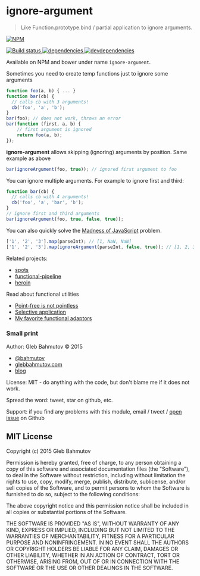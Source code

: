 # ignore-argument

> Like Function.prototype.bind / partial application to ignore arguments.

[![NPM][ignore-argument-icon] ][ignore-argument-url]

[![Build status][ignore-argument-ci-image] ][ignore-argument-ci-url]
[![dependencies][ignore-argument-dependencies-image] ][ignore-argument-dependencies-url]
[![devdependencies][ignore-argument-devdependencies-image] ][ignore-argument-devdependencies-url]

Available on NPM and bower under name `ignore-argument`.

Sometimes you need to create temp functions just to ignore some arguments

```js
function foo(a, b) { ... }
function bar(cb) {
  // calls cb with 3 arguments!
  cb('foo', 'a', 'b');
}
bar(foo); // does not work, throws an error
bar(function (first, a, b) {
    // first argument is ignored
    return foo(a, b);
});
```

**ignore-argument** allows skipping (ignoring) arguments by position. Same example as above

```js
bar(ignoreArgument(foo, true)); // ignored first argument to foo
```

You can ignore multiple arguments. For example to ignore first and third:

```js
function bar(cb) {
  // calls cb with 4 arguments!
  cb('foo', 'a', 'bar', 'b');
}
// ignore first and third arguments
bar(ignoreArgument(foo, true, false, true));
```

You can also quickly solve the [Madness of JavaScript][madness] problem.

```js
['1', '2', '3'].map(parseInt); // [1, NaN, NaN]
['1', '2', '3'].map(ignoreArgument(parseInt, false, true)); // [1, 2, 3]
```

Related projects: 

* [spots](https://github.com/bahmutov/spots)
* [functional-pipeline][fp]
* [heroin](https://github.com/bahmutov/heroin)

Read about functional utilities

* [Point-free is not pointless](http://glebbahmutov.com/blog/point-free-programming-is-not-pointless/)
* [Selective application](http://glebbahmutov.com/blog/selective-partial-application/)
* [My favorite functional adaptors](http://glebbahmutov.com/blog/my-favorite-functional-adaptors/)

[madness]: https://github.com/raganwald-deprecated/homoiconic/blob/master/2013/01/madness.md
[fp]: https://github.com/bahmutov/functional-pipeline

### Small print

Author: Gleb Bahmutov &copy; 2015

* [@bahmutov](https://twitter.com/bahmutov)
* [glebbahmutov.com](http://glebbahmutov.com)
* [blog](http://bahmutov.calepin.co/)

License: MIT - do anything with the code, but don't blame me if it does not work.

Spread the word: tweet, star on github, etc.

Support: if you find any problems with this module, email / tweet /
[open issue](https://github.com/bahmutov/ignore-argument/issues) on Github

## MIT License

Copyright (c) 2015 Gleb Bahmutov

Permission is hereby granted, free of charge, to any person
obtaining a copy of this software and associated documentation
files (the "Software"), to deal in the Software without
restriction, including without limitation the rights to use,
copy, modify, merge, publish, distribute, sublicense, and/or sell
copies of the Software, and to permit persons to whom the
Software is furnished to do so, subject to the following
conditions:

The above copyright notice and this permission notice shall be
included in all copies or substantial portions of the Software.

THE SOFTWARE IS PROVIDED "AS IS", WITHOUT WARRANTY OF ANY KIND,
EXPRESS OR IMPLIED, INCLUDING BUT NOT LIMITED TO THE WARRANTIES
OF MERCHANTABILITY, FITNESS FOR A PARTICULAR PURPOSE AND
NONINFRINGEMENT. IN NO EVENT SHALL THE AUTHORS OR COPYRIGHT
HOLDERS BE LIABLE FOR ANY CLAIM, DAMAGES OR OTHER LIABILITY,
WHETHER IN AN ACTION OF CONTRACT, TORT OR OTHERWISE, ARISING
FROM, OUT OF OR IN CONNECTION WITH THE SOFTWARE OR THE USE OR
OTHER DEALINGS IN THE SOFTWARE.

[ignore-argument-icon]: https://nodei.co/npm/ignore-argument.png?downloads=true
[ignore-argument-url]: https://npmjs.org/package/ignore-argument
[ignore-argument-ci-image]: https://travis-ci.org/bahmutov/ignore-argument.png?branch=master
[ignore-argument-ci-url]: https://travis-ci.org/bahmutov/ignore-argument
[ignore-argument-dependencies-image]: https://david-dm.org/bahmutov/ignore-argument.png
[ignore-argument-dependencies-url]: https://david-dm.org/bahmutov/ignore-argument
[ignore-argument-devdependencies-image]: https://david-dm.org/bahmutov/ignore-argument/dev-status.png
[ignore-argument-devdependencies-url]: https://david-dm.org/bahmutov/ignore-argument#info=devDependencies
